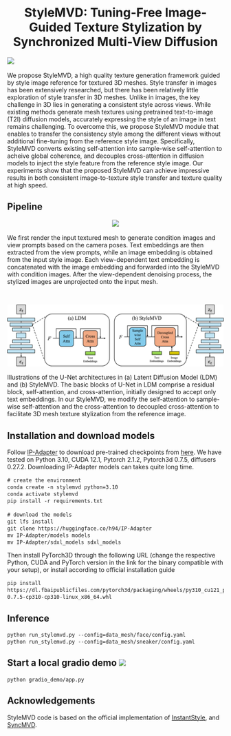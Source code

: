 <div align="center">
<h1>StyleMVD: Tuning-Free Image-Guided Texture Stylization by Synchronized Multi-View Diffusion</h1>
</div>

<img src='assets/teaser.png'>

We propose StyleMVD, a high quality texture generation framework guided by style image reference for textured 3D meshes. Style transfer in images has been extensively researched, but there has been relatively little exploration of style transfer in 3D meshes. Unlike in images, the key challenge in 3D lies in generating a consistent style across views. While existing methods generate mesh textures using pretrained text-to-image (T2I) diffusion models, accurately expressing the style of an image in text remains challenging. To overcome this, we propose StyleMVD module that enables to transfer the consistency style among the different views without additional fine-tuning from the reference style image. Specifically, StyleMVD converts existing self-attention into sample-wise self-attention to acheive global coherence, and decouples cross-attention in diffusion models to inject the style feature from the reference style image. Our experiments show that the proposed StyleMVD can achieve impressive results in both consistent image-to-texture style transfer and texture quality at high speed.


## Pipeline

<p align="center">
  <img src="assets/pipeline.png">
</p>
We first render the input textured mesh to generate condition images and view prompts based on the camera poses. Text embeddings are then extracted from the view prompts, while an image embedding is obtained from the input style image. Each view-dependent text embedding is concatenated with the image embedding and forwarded into the StyleMVD with condition images. After the view-dependent denoising process, the stylized images are unprojected onto the input mesh.

&nbsp; 

<p align="center">
  <img src="assets/unet.png">
</p>
Illustrations of the U-Net architectures in (a) Latent Diffusion Model (LDM) and (b) StyleMVD. The basic blocks of U-Net in LDM comprise a residual block, self-attention, and cross-attention, initially designed to accept only text embeddings. In our StyleMVD, we modify the self-attention to sample-wise self-attention and the cross-attention to decoupled cross-attention to facilitate 3D mesh texture stylization from the reference image. 


## Installation and download models
Follow [IP-Adapter](https://github.com/tencent-ailab/IP-Adapter?tab=readme-ov-file#download-models) to download pre-trained checkpoints from [here](https://huggingface.co/h94/IP-Adapter). We have tested on Python 3.10, CUDA 12.1, Pytorch 2.1.2, Pytorch3d 0.7.5, diffusers 0.27.2. Downloading IP-Adapter models can takes quite long time.

```
# create the environment
conda create -n stylemvd python=3.10
conda activate stylemvd
pip install -r requirements.txt

# download the models
git lfs install
git clone https://huggingface.co/h94/IP-Adapter
mv IP-Adapter/models models
mv IP-Adapter/sdxl_models sdxl_models
```

Then install PyTorch3D through the following URL (change the respective Python, CUDA and PyTorch version in the link for the binary compatible with your setup), or install according to official installation guide
```
pip install https://dl.fbaipublicfiles.com/pytorch3d/packaging/wheels/py310_cu121_pyt212/pytorch3d-0.7.5-cp310-cp310-linux_x86_64.whl
```

## Inference
```
python run_stylemvd.py --config=data_mesh/face/config.yaml
python run_stylemvd.py --config=data_mesh/sneaker/config.yaml
```


## Start a local gradio demo <a href='https://github.com/gradio-app/gradio'><img src='https://img.shields.io/github/stars/gradio-app/gradio'></a>
```
python gradio_demo/app.py
```


## Acknowledgements
StyleMVD code is based on the official implementation of [InstantStyle](https://github.com/InstantStyle/InstantStyle), and [SyncMVD](https://github.com/LIU-Yuxin/SyncMVD/tree/main).

